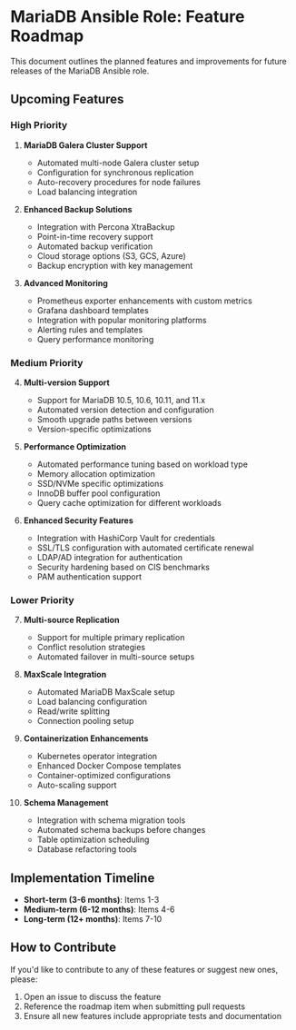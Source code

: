# MariaDB Ansible Role: Feature Roadmap

This document outlines the planned features and improvements for future releases of the MariaDB Ansible role.

## Upcoming Features

### High Priority

1. **MariaDB Galera Cluster Support**
   - Automated multi-node Galera cluster setup
   - Configuration for synchronous replication
   - Auto-recovery procedures for node failures
   - Load balancing integration

2. **Enhanced Backup Solutions**
   - Integration with Percona XtraBackup
   - Point-in-time recovery support
   - Automated backup verification
   - Cloud storage options (S3, GCS, Azure)
   - Backup encryption with key management

3. **Advanced Monitoring**
   - Prometheus exporter enhancements with custom metrics
   - Grafana dashboard templates
   - Integration with popular monitoring platforms
   - Alerting rules and templates
   - Query performance monitoring

### Medium Priority

4. **Multi-version Support**
   - Support for MariaDB 10.5, 10.6, 10.11, and 11.x
   - Automated version detection and configuration
   - Smooth upgrade paths between versions
   - Version-specific optimizations

5. **Performance Optimization**
   - Automated performance tuning based on workload type
   - Memory allocation optimization
   - SSD/NVMe specific optimizations
   - InnoDB buffer pool configuration
   - Query cache optimization for different workloads

6. **Enhanced Security Features**
   - Integration with HashiCorp Vault for credentials
   - SSL/TLS configuration with automated certificate renewal
   - LDAP/AD integration for authentication
   - Security hardening based on CIS benchmarks
   - PAM authentication support

### Lower Priority

7. **Multi-source Replication**
   - Support for multiple primary replication
   - Conflict resolution strategies
   - Automated failover in multi-source setups

8. **MaxScale Integration**
   - Automated MariaDB MaxScale setup
   - Load balancing configuration
   - Read/write splitting
   - Connection pooling setup

9. **Containerization Enhancements**
   - Kubernetes operator integration
   - Enhanced Docker Compose templates
   - Container-optimized configurations
   - Auto-scaling support

10. **Schema Management**
    - Integration with schema migration tools
    - Automated schema backups before changes
    - Table optimization scheduling
    - Database refactoring tools

## Implementation Timeline

- **Short-term (3-6 months)**: Items 1-3
- **Medium-term (6-12 months)**: Items 4-6
- **Long-term (12+ months)**: Items 7-10

## How to Contribute

If you'd like to contribute to any of these features or suggest new ones, please:

1. Open an issue to discuss the feature
2. Reference the roadmap item when submitting pull requests
3. Ensure all new features include appropriate tests and documentation